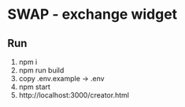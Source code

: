 # SWAP - exchange widget

## Run
1. npm i
2. npm run build
3. copy .env.example -> .env
4. npm start
5. http://localhost:3000/creator.html

